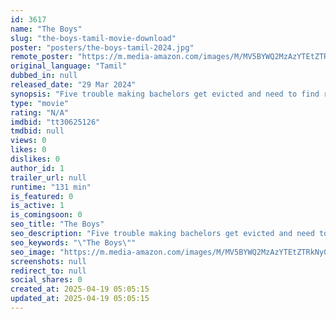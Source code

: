 ```yaml
---
id: 3617
name: "The Boys"
slug: "the-boys-tamil-movie-download"
poster: "posters/the-boys-tamil-2024.jpg"
remote_poster: "https://m.media-amazon.com/images/M/MV5BYWQ2MzAzYTEtZTRkNy00OTMyLWE3YTAtYzNkMmRkNDlhOGIyXkEyXkFqcGc@._V1_SX300.jpg"
original_language: "Tamil"
dubbed_in: null
released_date: "29 Mar 2024"
synopsis: "Five trouble making bachelors get evicted and need to find refuge in a suspiciously affordable house"
type: "movie"
rating: "N/A"
imdbid: "tt30625126"
tmdbid: null
views: 0
likes: 0
dislikes: 0
author_id: 1
trailer_url: null
runtime: "131 min"
is_featured: 0
is_active: 1
is_comingsoon: 0
seo_title: "The Boys"
seo_description: "Five trouble making bachelors get evicted and need to find refuge in a suspiciously affordable house"
seo_keywords: "\"The Boys\""
seo_image: "https://m.media-amazon.com/images/M/MV5BYWQ2MzAzYTEtZTRkNy00OTMyLWE3YTAtYzNkMmRkNDlhOGIyXkEyXkFqcGc@._V1_SX300.jpg"
screenshots: null
redirect_to: null
social_shares: 0
created_at: 2025-04-19 05:05:15
updated_at: 2025-04-19 05:05:15
---
```


